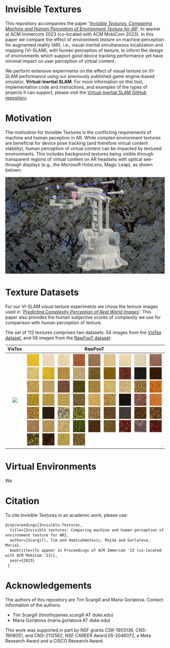 # Invisible Textures

This repository accompanies the paper '[_Invisible Textures: Comparing Machine and Human Perception of Environment Texture for AR_](https://www.researchgate.net/publication/372985913_Invisible_Textures_Comparing_Machine_and_Human_Perception_of_Environment_Texture_for_AR#fullTextFileContent)', to appear at ACM Immercom 2023 (co-located with ACM MobiCom 2023). In this paper we compare the effect of environment texture on machine perception for augmented reality (AR), i.e., visual-inertial simultaneous localization and mapping (VI-SLAM), with human perception of texture, to inform the design of environments which support good device tracking performance yet have minimal impact on user perception of virtual content. 

We perform extensive experiments on the effect of visual texture on VI-SLAM performance using our previously published game engine-based emulator, **Virtual-Inertial SLAM**. For more information on this tool, implementation code and instructions, and examples of the types of projects it can support, please visit the [Virtual-Inertial SLAM GitHub repository](https://github.com/timscargill/Virtual-Inertial-SLAM/).  

# Motivation

The motivation for Invisible Textures is the conflicting requirements of machine and human peception in AR. While complex environment textures are beneficial for device pose tracking (and therefore virtual content stability), human perception of virtual content can be impacted by textured environments. This includes background textures being visible through transparent regions of virtual content on AR headsets with optical see-through displays (e.g., the Microsoft HoloLens, Magic Leap), as shown belown:

![OST-example1](https://github.com/timscargill/Invisible-Textures/blob/main/OST-example1.png?raw=true)

# Texture Datasets

For our VI-SLAM visual texture experiments we chose the texture images used in '[_Predicting Complexity Perception of Real World Images_](https://journals.plos.org/plosone/article?id=10.1371/journal.pone.0157986)'. This paper also provides the human subjective scores of complexity we use for comparison with human perception of texture. 

The set of 112 textures comprises two datasets: 54 images from the [VisTex dataset](https://vismod.media.mit.edu/vismod/imagery/VisionTexture/), and 58 images from the [RawFooT dataset](http://www.ivl.disco.unimib.it/minisites/rawfoot/):

VisTex            |  RawFooT
:-------------------------:|:-------------------------:
![]([https://github.com/timscargill/Invisible-Textures/blob/main/VisTex.png)  |  ![](https://github.com/timscargill/Invisible-Textures/blob/main/RawFooT.png)

# Virtual Environments

We


# Citation

To cite Invisible Textures in an academic work, please use: 

```
@inproceedings{Invisible-Textures,
  title={Invisible textures: Comparing machine and human perception of environment texture for AR},
  author={Scargill, Tim and Hadziahmetovic, Majda and Gorlatova, Maria},
  booktitle={To appear in Proceedings of ACM Immercom '23 (co-located with ACM MobiCom '23)},
  year={2023}
 }
 ```

# Acknowledgements 

The authors of this repository are Tim Scargill and Maria Gorlatova. Contact information of the authors:

* Tim Scargill (timothyjames.scargill AT duke.edu)
* Maria Gorlatova (maria.gorlatova AT duke.edu)

This work was supported in part by NSF grants CSR-1903136, CNS-1908051, and CNS-2112562, NSF CAREER Award IIS-2046072, a Meta Research Award and a CISCO Research Award. 
